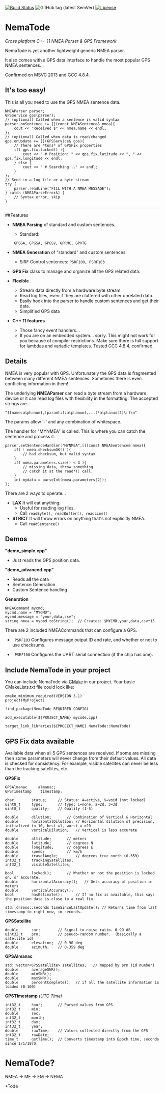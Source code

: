 [![Build Status](https://travis-ci.com/Joe-DN/NemaTode.svg?branch=master)](https://travis-ci.com/Joe-DN/NemaTode)
![GitHub tag (latest SemVer)](https://img.shields.io/github/tag/joe-dn/NemaTode.svg?color=green&label=version&maxAge=3600)
[![License](https://img.shields.io/badge/License-Apache%202.0-blue.svg)](https://opensource.org/licenses/Apache-2.0)

# NemaTode

*Cross platform C++ 11 NMEA Parser & GPS Framework*

NemaTode is yet another lightweight generic NMEA parser.

It also comes with a GPS data interface to handle the most popular GPS NMEA sentences.

Confirmed on MSVC 2013 and GCC 4.8.4.

## It's too easy!
This is all you need to use the GPS NMEA sentence data.


    NMEAParser parser;
    GPSService gps(parser);
    // (optional) Called when a sentence is valid syntax
    parser.onSentence += [](const NMEASentence& nmea){
        cout << "Received $" << nmea.name << endl;
    };
    // (optional) Called when data is read/changed
    gps.onUpdate += [](GPSService& gps){
        // There are *tons* of GPSFix properties
        if( gps.fix.locked() ){
            cout << " # Position: " << gps.fix.latitude << ", " << gps.fix.longitude << endl;
        } else {
            cout << " # Searching..." << endl;
        }
    };
    // Send in a log file or a byte stream
    try {
        parser.readLine("FILL WITH A NMEA MESSAGE");
    } catch (NMEAParseError&) {
        // Syntax error, skip
    }
    

    
    

      

----
##Features

* **NMEA Parsing** of standard and custom sentences.

  - Standard:
```` 
    GPGGA, GPGSA, GPGSV, GPRMC, GPVTG
````

* **NMEA Generation** of "standard" and custom sentences.
  - SiRF Control sentences: ```` PSRF100, PSRF103 ````

* **GPS Fix** class to manage and organize all the GPS related data.


* **Flexible**
   - Stream data directly from a hardware byte stream
   - Read log files, even if they are cluttered with other unrelated data.
   - Easily hook into the parser to handle custom sentences and get their data.
   - Simplified GPS data
    
* **C++ 11 features**
   - Those fancy event handlers...
   - If you are on an embedded system... sorry. This might not work for you because of compiler restrictions. Make sure there is full support for lambdas and variadic templates. Tested GCC 4.8.4, confirmed.

## Details
NMEA is very popular with GPS. Unfortunately the GPS data is fragmented
between many different NMEA sentences. Sometimes there is even conflicting 
information in them!

The underlying **NMEAParser** can read a byte stream from a hardware device or 
it can read log files with flexibility in the formatting. The accepted strings are...

````
"$[name:alphanum],[param[i]:alphanum],...(*alphanum[2]\r)\n"
````

The params allow '-' and any combination of whitespace.

The handler for "MYNMEA" is called. This is where you can catch the sentence and process it.

    parser.setSentenceHandler("MYNMEA",[](const NMEASentence& nmea){
        if( ! nmea.checksumOK() ){
            // bad checksum, but valid syntax
        }
        if( nmea.parameters.size() < 3 ){
            // missing data, throw something.
            // catch it at the read*() call.
        }
        int mydata = parseInt(nmea.parameters[2]);
    };



There are 2 ways to operate...

* **LAX**  It will eat anything.
    - Useful for reading log files.
    - Call ````readByte(), readBuffer(), readLine()````
* **STRICT**   It will throw errors on anything that's not explicitly NMEA.
    - Call ```` readSentence() ````


## Demos
**"demo_simple.cpp"**

 * Just reads the GPS position data.


**"demo_advanced.cpp"**

 * Reads **all** the data
 * Sentence Generation
 * Custom Sentence handling

**Generation**
    
    NMEACommand mycmd;
    mycmd.name = "MYCMD";
    mycmd.message = "your,data,csv";
    string nmea = mycmd.toString();  // Creates: $MYCMD,your,data,csv*15


There are 2 included NMEACommands that can configure a GPS.

 * ```` PSRF103```` Configures message output ID and rate, and whether or not to use checksums.

 * ```` PSRF100```` Configures the UART serial connection (if the chip has one).


## Include NemaTode in your project
You can include NemaTode via [CMake](https://cmake.org) in our project.
Your basic CMakeLists.txt file could look like:

    cmake_minimum_required(VERSION 3.1)
    project(MyProject)

    find_package(NemaTode REQUIRED CONFIG)

    add_executable(${PROJECT_NAME} mycode.cpp)

    target_link_libraries(${PROJECT_NAME} NemaTode::NemaTode)


## GPS Fix data available
Available data when all 5 GPS sentences are received. If some are missing then some parameters will never change from their default values.
All data is checked for consistency. For example, visible satellites can never be less than the tracking satellites, etc.


**GPSFix**

    GPSAlmanac     almanac;
    GPSTimestamp 	timestamp;

    char 		status;		// Status: A=active, V=void (not locked)
    uint8_t 	type;		// Type: 1=none, 2=2d, 3=3d
    uint8_t 	quality;	// Quality (1-6) 

    double 		dilution;		// Combination of Vertical & Horizontal
    double 		horizontalDilution;	// Horizontal dilution of precision, initialized to 10, best =1, worst = >20
    double 		verticalDilution;	// Vertical is less accurate

    double 		altitude;		// meters
    double 		latitude;		// degrees N
    double 		longitude;		// degrees E
    double 		speed;			// km/h
    double 		travelAngle;		// degrees true north (0-359)
    int32_t 	trackingSatellites;
    int32_t 	visibleSatellites;

    bool 		locked();		// Whether or not the position is locked on, or accurate.
    double 		horizontalAccuracy();	// Gets accuracy of position in meters
    double 		verticalAccuracy();
    bool 		hasEstimate();		// If no fix is available, this says the position data is close to a real fix.
		
    std::chrono::seconds timeSinceLastUpdate();	// Returns time from last timestamp to right now, in seconds.
    

**GPSSatellite**

    double 		snr;		// Signal-to-noise ratio. 0-99 dB
    uint32_t 	prn;		// pseudo-random number.  (basically a satellite id)
    double 		elevation;	// 0-90 deg
    double 		azimuth;	// 0-359 deg


**GPSAlmanac**

    std::vector<GPSSatellite> satellites;	// mapped by prn (id number)
    double 		averageSNR(); 
    double 		minSNR();
    double 		maxSNR();
    double 		percentComplete();	// if all the satellite information is loaded (0-100)

		
**GPSTimestamp**    *(UTC Time)*

    int32_t 	hour;		// Parsed values from GPS
    int32_t 	min;		
    double 		sec;		
    int32_t 	month;		
    int32_t 	day;		
    int32_t 	year;		
    double 		rawTime;	// Values collected directly from the GPS
    int32_t 	rawDate;	
    time_t 		getTime();	// Converts timestamp into Epoch time, seconds since 1/1/1970.


# NemaTode?

NMEA -> ME -> EM -> NEMA

+Tode


